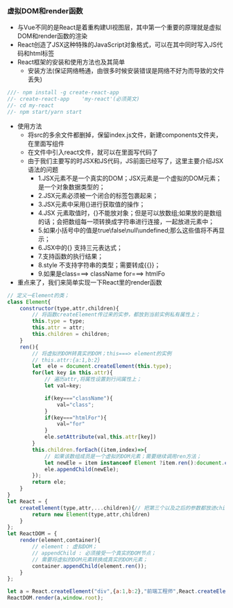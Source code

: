 ### 虚拟DOM和render函数
- 与Vue不同的是React是着重构建UI视图层，其中第一个重要的原理就是虚拟DOM和render函数的渲染
- React创造了JSX这种特殊的JavaScript对象格式，可以在其中同时写入JS代码和html标签
- React框架的安装和使用方法也及其简单
   - 安装方法(保证网络畅通，由很多时候安装错误是网络不好为而导致的文件丢失)
```js
///- npm install -g create-react-app
//- create-react-app    'my-react'(必须英文)
//- cd my-react
//- npm start/yarn start
```   
   - 使用方法
      - 将src的多余文件都删掉，保留index.js文件，新建components文件夹，在里面写组件
      - 在文件中引入react文件，就可以在里面写代码了
      - 由于我们主要写的时JSX和JS代码，JS前面已经写了，这里主要介绍JSX语法的问题
          - 1.JSX元素不是一个真实的DOM；JSX元素是一个虚拟的DOM元素；是一个对象数据类型的；
          - 2.JSX元素必须被一个闭合的标签包裹起来；
          - 3.JSX元素中采用{}进行获取值的操作；
          - 4.JSX 元素取值时，{}不能放对象；但是可以放数组;如果放的是数组的话；会把数组每一项转换成字符串进行连接，一起放进元素中；
          - 5.如果小括号中的值是true\false\null\undefined;那么这些值将不再显示；
          - 6.JSX中的{} 支持三元表达式；
          - 7.支持函数的执行结果；
          - 8.style 不支持字符串的类型；需要转成{{}}；
          - 9.如果是class===> className   for===> htmlFo
- 重点来了，我们来简单实现一下React里的render函数

```js
// 定义一Element的类；
class Element{
    constructor(type,attr,children){
        // 将函数createElement传过来的实参，都放到当前实例私有属性上；
        this.type = type;
        this.attr = attr;
        this.children = children;
    }
    ren(){
        // 将虚拟的DOM转真实的DOM；this===> element的实例
        // this.attr:{a:1,b:2}
        let  ele = document.createElement(this.type);
        for(let key in this.attr){
            // 遍历attr,将属性设置到行间属性上；
            let val=key;

            if(key==="className"){
                val="class";
            }
            if(key==="htmlFor"){
                val="for"
            }
            ele.setAttribute(val,this.attr[key])
        }
        this.children.forEach((item,index)=>{
            // 如果该数组成员是一个虚拟的DOM元素；需要继续调用ren方法；
            let newEle = item instanceof Element ?item.ren():document.createTextNode(item);
            ele.appendChild(newEle);
        });
        return ele;
    }
}
let React = {
    createElement(type,attr,...children){// 把第三个以及之后的参数都放进children的数组中；
        return new Element(type,attr,children)
    }
};
let ReactDOM = {
    render(element,container){
        // element : 虚拟DOM；
        // appendChild : 必须接受一个真实的DOM节点；
        // 需要将虚拟的DOM元素转换成真实的DOM元素；
        container.appendChild(element.ren());
    }
};

let a = React.createElement("div",{a:1,b:2},"前端工程师",React.createElement("span",null,6666));
ReactDOM.render(a,window.root);

```   
    
